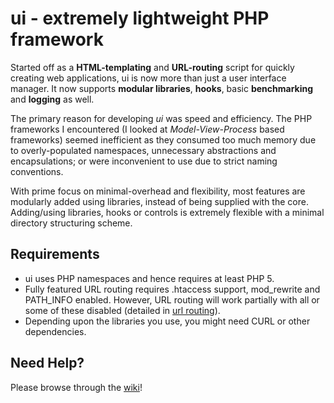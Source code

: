 # ui - extremely lightweight PHP framework

Started off as a **HTML-templating** and **URL-routing** script for quickly creating web applications, ui is now more than just a user interface manager. It now supports **modular libraries**, **hooks**, basic **benchmarking** and **logging** as well. 

The primary reason for developing *ui* was speed and efficiency. The PHP frameworks I encountered (I looked at *Model-View-Process* based frameworks) seemed inefficient as they consumed too much memory due to overly-populated namespaces, unnecessary abstractions and encapsulations; or were inconvenient to use due to strict naming conventions. 

With prime focus on minimal-overhead and flexibility, most features are modularly added using libraries, instead of being supplied with the core. Adding/using libraries, hooks or controls is extremely flexible with a minimal directory structuring scheme.
     
## Requirements

- ui uses PHP namespaces and hence requires at least PHP 5.
- Fully featured URL routing requires .htaccess support, mod_rewrite and PATH\_INFO enabled. However, URL routing will work partially with all or some of these disabled (detailed in [url routing](https://github.com/1upon0/ui/wiki/url-routing)).
- Depending upon the libraries you use, you might need CURL or other dependencies.

## Need Help?

Please browse through the [wiki](https://github.com/1upon0/ui/wiki)!